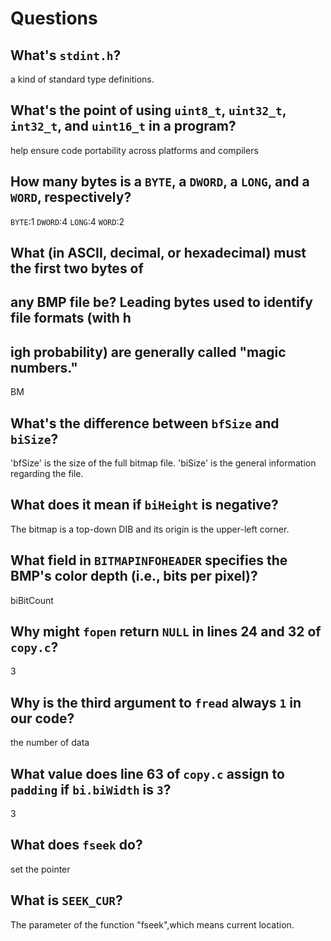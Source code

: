 # Questions

## What's `stdint.h`?

a kind of standard type definitions.

## What's the point of using `uint8_t`, `uint32_t`, `int32_t`, and `uint16_t` in a program?

help ensure code portability across platforms and compilers

## How many bytes is a `BYTE`, a `DWORD`, a `LONG`, and a `WORD`, respectively?

`BYTE`:1
`DWORD`:4
`LONG`:4
`WORD`:2

## What (in ASCII, decimal, or hexadecimal) must the first two bytes of 
## any BMP file be? Leading bytes used to identify file formats (with h
## igh probability) are generally called "magic numbers."

BM

## What's the difference between `bfSize` and `biSize`?

'bfSize' is the size of the full bitmap file.
'biSize' is the general information regarding the file.

## What does it mean if `biHeight` is negative?

The bitmap is a top-down DIB and its origin is the upper-left corner.

## What field in `BITMAPINFOHEADER` specifies the BMP's color depth (i.e., bits per pixel)?

biBitCount

## Why might `fopen` return `NULL` in lines 24 and 32 of `copy.c`?

3

## Why is the third argument to `fread` always `1` in our code?

the number of data

## What value does line 63 of `copy.c` assign to `padding` if `bi.biWidth` is `3`?

3

## What does `fseek` do?

set the pointer

## What is `SEEK_CUR`?

The parameter of the function "fseek",which means current location.

